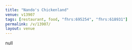 ```yaml
---
title: "Nando's Chickenland"
venue: v13907
tags: [restaurant, food, "fhrs:695254", "fhrs:618931"]
permalink: /v/13907/
layout: venue
---
```

null